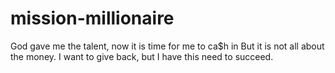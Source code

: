 # mission-millionaire
God gave me the talent, now it is time for me to ca$h in
But it is not all about the money.
I want to give back, but I have this need to succeed. 
